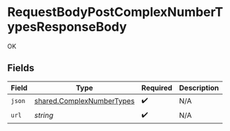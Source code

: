 # RequestBodyPostComplexNumberTypesResponseBody

OK


## Fields

| Field                                                                  | Type                                                                   | Required                                                               | Description                                                            |
| ---------------------------------------------------------------------- | ---------------------------------------------------------------------- | ---------------------------------------------------------------------- | ---------------------------------------------------------------------- |
| `json`                                                                 | [shared.ComplexNumberTypes](../../models/shared/complexnumbertypes.md) | :heavy_check_mark:                                                     | N/A                                                                    |
| `url`                                                                  | *string*                                                               | :heavy_check_mark:                                                     | N/A                                                                    |